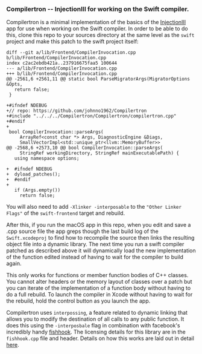 
### Compilertron -- InjectionIII for working on the Swift compiler.

Compilertron is a minimal implementation of the basics of
the [InjectionIII](https://github.com/johnno1962/InjectionIII)
app for use when working on the Swift compiler. In order
to be able to do this, clone this repo to your sources
directory at the same level as the `swift` project and
make this patch to the swift project itself:

```
diff --git a/lib/Frontend/CompilerInvocation.cpp b/lib/Frontend/CompilerInvocation.cpp
index c2ac2ebdb421a..237916675faa5 100644
--- a/lib/Frontend/CompilerInvocation.cpp
+++ b/lib/Frontend/CompilerInvocation.cpp
@@ -2561,6 +2561,11 @@ static bool ParseMigratorArgs(MigratorOptions &Opts,
   return false;
 }
 
+#ifndef NDEBUG
+// repo: https://github.com/johnno1962/Compilertron
+#include "../../../Compilertron/Compilertron/compilertron.cpp"
+#endif
+
 bool CompilerInvocation::parseArgs(
     ArrayRef<const char *> Args, DiagnosticEngine &Diags,
     SmallVectorImpl<std::unique_ptr<llvm::MemoryBuffer>>
@@ -2568,6 +2573,10 @@ bool CompilerInvocation::parseArgs(
     StringRef workingDirectory, StringRef mainExecutablePath) {
   using namespace options;
 
+  #ifndef NDEBUG
+  dyload_patches();
+  #endif
+
   if (Args.empty())
     return false;
 ```

You will also need to add `-Xlinker -interposable` to the 
`"Other Linker Flags"` of the `swift-frontend` target and rebuild.

After this, if you run the macOS app in this repo, when you edit
and save a .cpp source file the app greps though the last build log 
of the `Swift.xcodeproj` to find how to recompile the source then
links the resulting object file into a dynamic library. The next
time you run a swift compiler patched as described above it will
dynamically load the new implementation of the function edited
instead of having to wait for the compiler to build again.

This only works for functions or member function bodies of C++
classes. You cannot alter headers or the memory layout of
classes over a patch but you can iterate of the implementation
of a function body without having to do a full rebuild. To launch
the compiler in Xcode without having to wait for the rebuild,
hold the control button as you launch the app.

Compilertron uses `interpossing`, a feature related to dynamic
linking that allows you to modify the destination of all calls
to any public function. It does this using the `-interposbale`
flag in combination with facebook's incredibly handy
[fishhook](https://github.com/facebook/fishhook). The licensing
details for this library are in the `fishhook.cpp` file and header.
Details on how this works are laid out in detail [here](https://www.mikeash.com/pyblog/friday-qa-2012-11-09-dyld-dynamic-linking-on-os-x.html).
